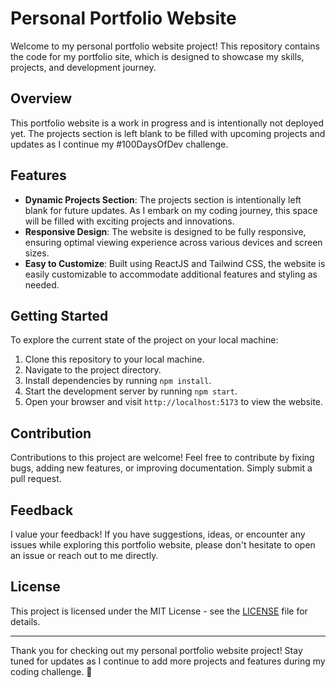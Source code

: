 # Personal Portfolio Website

Welcome to my personal portfolio website project! This repository contains the code for my portfolio site, which is designed to showcase my skills, projects, and development journey.

## Overview

This portfolio website is a work in progress and is intentionally not deployed yet. The projects section is left blank to be filled with upcoming projects and updates as I continue my #100DaysOfDev challenge.

## Features

- **Dynamic Projects Section**: The projects section is intentionally left blank for future updates. As I embark on my coding journey, this space will be filled with exciting projects and innovations.
- **Responsive Design**: The website is designed to be fully responsive, ensuring optimal viewing experience across various devices and screen sizes.
- **Easy to Customize**: Built using ReactJS and Tailwind CSS, the website is easily customizable to accommodate additional features and styling as needed.

## Getting Started

To explore the current state of the project on your local machine:

1. Clone this repository to your local machine.
2. Navigate to the project directory.
3. Install dependencies by running `npm install`.
4. Start the development server by running `npm start`.
5. Open your browser and visit `http://localhost:5173` to view the website.
## Contribution

Contributions to this project are welcome! Feel free to contribute by fixing bugs, adding new features, or improving documentation. Simply submit a pull request.

## Feedback

I value your feedback! If you have suggestions, ideas, or encounter any issues while exploring this portfolio website, please don't hesitate to open an issue or reach out to me directly.

## License

This project is licensed under the MIT License - see the [LICENSE](LICENSE) file for details.

---

Thank you for checking out my personal portfolio website project! Stay tuned for updates as I continue to add more projects and features during my coding challenge. 🚀
